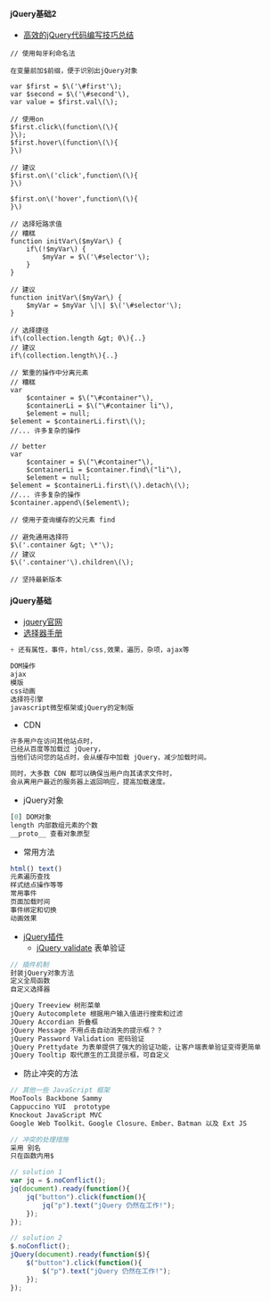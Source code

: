 #### **jQuery基础2**

* [高效的jQuery代码编写技巧总结](http://gcdn.gcpowertools.com.cn/showtopic-28514-1-3.html?utm_source=gold.xitu.io&utm_medium=referral&utm_campaign=20170222)

```
// 使用匈牙利命名法

在变量前加$前缀，便于识别出jQuery对象

var $first = $\('\#first'\);  
var $second = $\('\#second'\),  
var value = $first.val\(\);

// 使用on  
$first.click\(function\(\){  
}\);  
$first.hover\(function\(\){  
}\)

// 建议  
$first.on\('click',function\(\){  
}\)

$first.on\('hover',function\(\){  
}\)

// 选择短路求值  
// 糟糕  
function initVar\($myVar\) {  
    if\(!$myVar\) {  
        $myVar = $\('\#selector'\);  
    }  
}

// 建议  
function initVar\($myVar\) {  
    $myVar = $myVar \|\| $\('\#selector'\);  
}

// 选择捷径  
if\(collection.length &gt; 0\){..}  
// 建议  
if\(collection.length\){..}

// 繁重的操作中分离元素  
// 糟糕  
var  
    $container = $\("\#container"\),  
    $containerLi = $\("\#container li"\),  
    $element = null;  
$element = $containerLi.first\(\);  
//... 许多复杂的操作

// better  
var  
    $container = $\("\#container"\),  
    $containerLi = $container.find\("li"\),  
    $element = null;  
$element = $containerLi.first\(\).detach\(\);  
//... 许多复杂的操作  
$container.append\($element\);

// 使用子查询缓存的父元素 find

// 避免通用选择符  
$\('.container &gt; \*'\);  
// 建议  
$\('.container'\).children\(\);

// 坚持最新版本
```

#### **jQuery基础**

* [jquery官网](http://jquery.com/download/)
* [选择器手册](http://www.runoob.com/jquery/jquery-ref-selectors.html)

```js
+ 还有属性，事件，html/css,效果，遍历，杂项，ajax等

DOM操作
ajax
模版
css动画
选择符引擎
javascript微型框架或jQuery的定制版
```

* CDN

```js
许多用户在访问其他站点时，
已经从百度等加载过 jQuery，
当他们访问您的站点时，会从缓存中加载 jQuery，减少加载时间。

同时，大多数 CDN 都可以确保当用户向其请求文件时，
会从离用户最近的服务器上返回响应，提高加载速度。
```

* jQuery对象 

```js
[0] DOM对象
length 内部数组元素的个数
__proto__ 查看对象原型
```

* 常用方法

```js
html() text()
元素遍历查找
样式结点操作等等
常用事件
页面加载时间
事件绑定和切换
动画效果
```

* [jQuery插件](http://plugins.jquery.com/)
  * [jQuery validate](http://www.runoob.com/jquery/jquery-plugin-validate.html) 表单验证

```js
// 插件机制
封装jQuery对象方法
定义全局函数
自定义选择器

jQuery Treeview 树形菜单
jQuery Autocomplete 根据用户输入值进行搜索和过滤
JQuery Accordian 折叠框
jQuery Message 不用点击自动消失的提示框？？
jQuery Password Validation 密码验证
jQuery Prettydate 为表单提供了强大的验证功能，让客户端表单验证变得更简单
jQuery Tooltip 取代原生的工具提示框，可自定义
```

* 防止冲突的方法

```js
// 其他一些 JavaScript 框架
MooTools Backbone Sammy 
Cappuccino YUI  prototype
Knockout JavaScript MVC
Google Web Toolkit、Google Closure、Ember、Batman 以及 Ext JS

// 冲突的处理措施 
采用 别名
只在函数内用$

// solution 1
var jq = $.noConflict();
jq(document).ready(function(){
    jq("button").click(function(){
        jq("p").text("jQuery 仍然在工作!");
    });
});

// solution 2
$.noConflict();
jQuery(document).ready(function($){
    $("button").click(function(){
        $("p").text("jQuery 仍然在工作!");
    });
});
```



